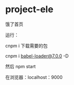 # project-ele

饿了首页

运行：

  cnpm i 下载需要的包
 
  cnpm i babel-loader@7.0.0 -D
  
 然后  npm start
 
 在浏览器：localhost：9000
